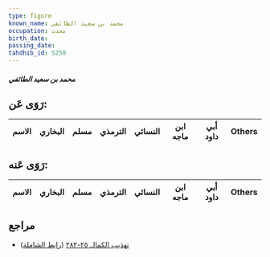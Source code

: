 ```yaml
---
type: figure
known_name: محمد بن سعيد الطائفي
occupation: محدث
birth_date:
passing_date:
tahdhib_id: 5250
---
```

##### محمد بن سعيد الطائفي

## رَوَى عَن:
| الاسم | البخاري | مسلم | الترمذي | النسائي | ابن ماجه | أبي داود | Others |
| ----- | ------- | ---- | ------- | ------- | -------- | -------- | ------ |
## رَوَى عَنه:
| الاسم | البخاري | مسلم | الترمذي | النسائي | ابن ماجه | أبي داود | Others |
| ----- | ------- | ---- | ------- | ------- | -------- | -------- | ------ |
## مراجع
- [تهذيب الكمال ٢٥-٢٨٢](obsidian://open?vault=Tahdhib-al-Kamal&file=Figures/٥٢٥٠-محمد%20بن%20سعيد%20الطائفي) ([رابط الشاملة](https://shamela.ws/book/3722/13375))